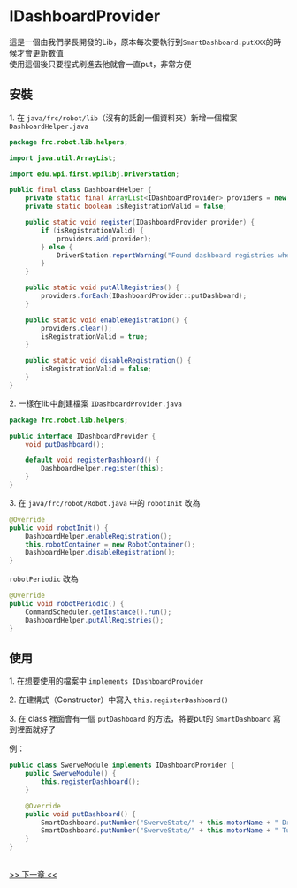 <!-- title: Swerve IDashboard設定 -->
<!-- description: 控制 Swerve 底盤 -->
<!-- category: Swerve -->
<!-- tags: FRC8725 -->
<!-- published time: 2024/11/21 -->

# IDashboardProvider
這是一個由我們學長開發的Lib，原本每次要執行到`SmartDashboard.putXXX`的時候才會更新數值</br>
使用這個後只要程式刷進去他就會一直put，非常方便

## 安裝
</span>1. 在 `java/frc/robot/lib`（沒有的話創一個資料夾）新增一個檔案 `DashboardHelper.java`</span>

```java
package frc.robot.lib.helpers;

import java.util.ArrayList;

import edu.wpi.first.wpilibj.DriverStation;

public final class DashboardHelper {
    private static final ArrayList<IDashboardProvider> providers = new ArrayList<>();
    private static boolean isRegistrationValid = false;

    public static void register(IDashboardProvider provider) {
        if (isRegistrationValid) {
            providers.add(provider);
        } else {
            DriverStation.reportWarning("Found dashboard registries when DashboardHelper is invalid!", true);
        }
    }

    public static void putAllRegistries() {
        providers.forEach(IDashboardProvider::putDashboard);
    }

    public static void enableRegistration() {
        providers.clear();
        isRegistrationValid = true;
    }

    public static void disableRegistration() {
        isRegistrationValid = false;
    }
}
```

<span>2. 一樣在lib中創建檔案 `IDashboardProvider.java`</span>

```java
package frc.robot.lib.helpers;

public interface IDashboardProvider {
    void putDashboard();

    default void registerDashboard() {
        DashboardHelper.register(this);
    }
}
```


<span>3. 在 `java/frc/robot/Robot.java` 中的 `robotInit` 改為</span>

```java
@Override
public void robotInit() {
    DashboardHelper.enableRegistration();
    this.robotContainer = new RobotContainer();
    DashboardHelper.disableRegistration();
}
```

`robotPeriodic` 改為

```java
@Override
public void robotPeriodic() {
    CommandScheduler.getInstance().run();
    DashboardHelper.putAllRegistries();
}
```

## 使用
<span>1. 在想要使用的檔案中 `implements IDashboardProvider`</span>

<span>2. 在建構式（Constructor）中寫入 `this.registerDashboard()`</span>

<span>3. 在 class 裡面會有一個 `putDashboard` 的方法，將要put的 `SmartDashboard` 寫到裡面就好了</span>

例：
```java
public class SwerveModule implements IDashboardProvider {
    public SwerveModule() {
        this.registerDashboard();
    }

    @Override
    public void putDashboard() {
        SmartDashboard.putNumber("SwerveState/" + this.motorName + " DriveVel", this.driveEncoder.getVelocity());
        SmartDashboard.putNumber("SwerveState/" + this.motorName + " TurnPos", this.turnEncoder.getAbsolutePositionDegrees());
    }
}
```

<br>[>> 下一章 <<](?page=article&article=swerve_04)